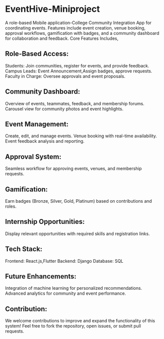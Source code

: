 # EventHive-Miniproject
A role-based Mobile application-College Community Integration App for coordinating events. 
Features include event creation, venue booking, approval workflows, gamification with badges, and a community dashboard for collaboration and feedback.
Core Features Includes,

## Role-Based Access:

Students: Join communities, register for events, and provide feedback.
Campus Leads: Event Announcement,Assign badges, approve requests.
Faculty in Charge: Oversee approvals and event proposals.

## Community Dashboard:

Overview of events, teammates, feedback, and membership forums.
Carousel view for community photos and event highlights.

## Event Management:

Create, edit, and manage events.
Venue booking with real-time availability.
Event feedback analysis and reporting.

## Approval System:

Seamless workflow for approving events, venues, and membership requests.
    
## Gamification:

Earn badges (Bronze, Silver, Gold, Platinum) based on contributions and roles.
   
## Internship Opportunities:

Display relevant opportunities with required skills and registration links.

## Tech Stack:

Frontend: React.js,Flutter
Backend: Django
Database: SQL

## Future Enhancements:

Integration of machine learning for personalized recommendations.
Advanced analytics for community and event performance.

## Contribution:

We welcome contributions to improve and expand the functionality of this system! Feel free to fork the repository, open issues, or submit pull requests.

